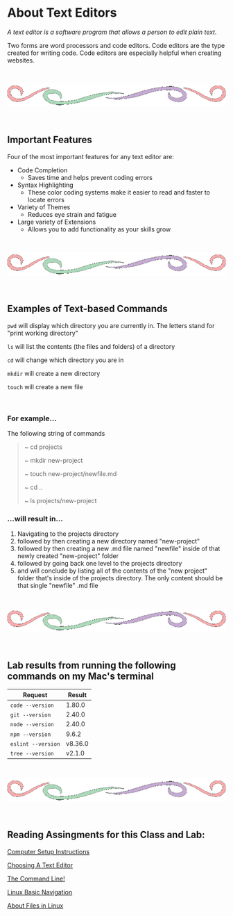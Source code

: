 # About Text Editors

*A text editor is a software program that allows a person to edit plain text.*

Two forms are word processors and code editors.  Code editors are the type created for writing code.  Code editors are especially helpful when creating websites.

<br>

![divider line](divider.gif)

<br>

## Important Features

Four of the most important features for any text editor are:

+ Code Completion
  + Saves time and helps prevent coding errors
+ Syntax Highlighting
  + These color coding systems make it easier to read and faster to locate errors
+ Variety of Themes
  + Reduces eye strain and fatigue
+ Large variety of Extensions
  + Allows you to add functionality as your skills grow

<br>

![divider line](divider.gif)

<br>

## Examples of Text-based Commands

`pwd` will display which directory you are currently in.  The letters stand for "print working directory"

`ls` will list the contents (the files and folders) of a directory

`cd` will change which directory you are in

`mkdir` will create a new directory

`touch` will create a new file

<br>

### For example...

The following string of commands
> ~ cd projects
>
> ~ mkdir new-project
>
> ~ touch new-project/newfile.md
>
> ~ cd ..
>
> ~ ls projects/new-project

### ...will result in...

1. Navigating to the projects directory
2. followed by then creating a new directory named "new-project"
3. followed by then creating a new .md file named "newfile" inside of that newly created "new-project" folder
4. followed by going back one level to the projects directory
5. and will conclude by listing all of the contents of the "new project" folder that's inside of the projects directory.  The only content should be that single "newfile" .md file

<br>

![divider line](divider.gif)

<br>

## Lab results from running the following commands on my Mac's terminal

| Request | Result |
| ----- | ------ |
| `code --version` | 1.80.0 |
| `git --version` | 2.40.0 |
| `node --version` | 2.40.0 |
| `npm --version` | 9.6.2 |
| `eslint --version` | v8.36.0 |
| `tree --version` | v2.1.0 |

<br>

![divider line](divider.gif)

<br>

## Reading Assingments for this Class and Lab:

[Computer Setup Instructions](https://codefellows.github.io/setup-guide/)

[Choosing A Text Editor](https://codefellows.github.io/code-102-guide/curriculum/class-02/Choosing-A-Text-Editor--The-Older-Coder.pdf)

[The Command Line!](https://ryanstutorials.net/linuxtutorial/commandline.php)

[Linux Basic Navigation](https://ryanstutorials.net/linuxtutorial/navigation.php)

[About Files in Linux](https://ryanstutorials.net/linuxtutorial/aboutfiles.php)
